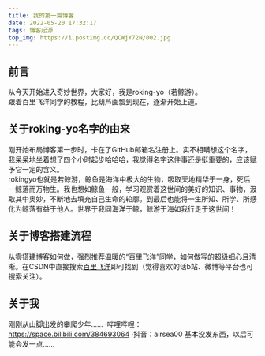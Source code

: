 ```yaml
---
title: 我的第一篇博客
date: 2022-05-20 17:32:17
tags: 博客起源
top_img: https://i.postimg.cc/QCWjY72N/002.jpg
---
```


## 前言

从今天开始进入奇妙世界，大家好，我是roking-yo（若鲸游）。<br />
跟着百里飞洋同学的教程，比葫芦画瓢到现在，逐渐开始上道。

## 关于roking-yo名字的由来

刚开始布局博客第一步时，卡在了GitHub邮箱名注册上。实不相瞒想这个名字，我呆呆地坐着想了四个小时起步哈哈哈，我觉得名字这件事还是挺重要的，应该赋予它一定的含义。<br />
rokingyo也就是若鲸游，鲸鱼是海洋中极大的生物，吸取天地精华于一身，死后一鲸落而万物生。我也想如鲸鱼一般，学习观赏着这世间的美好的知识、事物，汲取其中奥妙，不断地去填充自己生命的轮廓。到最后也能将一生所知、所学、所感化为鲸落有益于他人。世界于我同海洋于鲸，鲸游于海如我行走于这世间！

## 关于博客搭建流程

从零搭建博客如何做，强烈推荐温暖的“百里飞洋”同学，如何做写的超级细心且清晰。在CSDN中直接搜索[百里飞洋](https://blog.csdn.net/qq_51513895?type=blog)即可找到（觉得喜欢的话b站、微博等平台也可搜索关注）。

## 关于我

刚刚从山脚出发的攀爬少年……
    ·哔哩哔哩：https://space.bilibili.com/384693064
    ·抖音：airsea00
基本没发东西，以后可能会发一点……